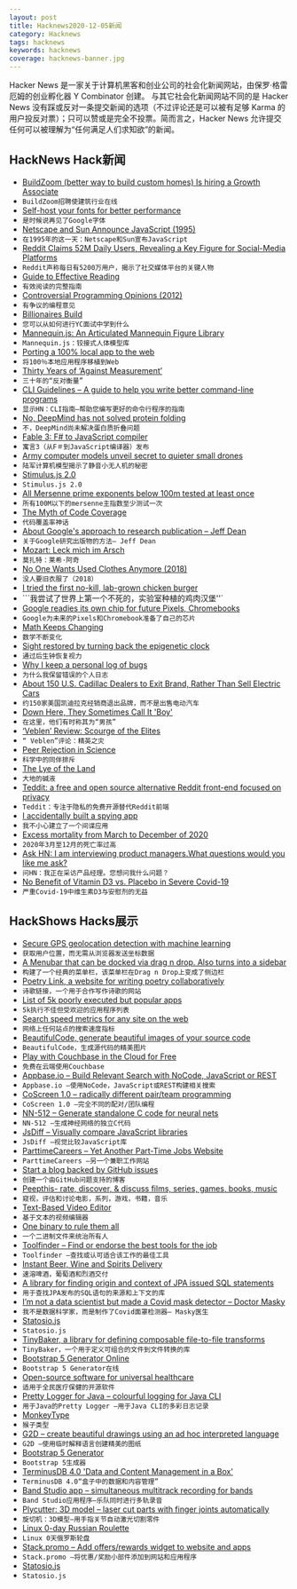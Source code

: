 ```yaml
---
layout: post
title: Hacknews2020-12-05新闻
category: Hacknews
tags: hacknews
keywords: hacknews
coverage: hacknews-banner.jpg
---
```


Hacker News 是一家关于计算机黑客和创业公司的社会化新闻网站，由保罗·格雷厄姆的创业孵化器 Y Combinator 创建。
与其它社会化新闻网站不同的是 Hacker News 没有踩或反对一条提交新闻的选项（不过评论还是可以被有足够 Karma 的用户投反对票）；只可以赞或是完全不投票。简而言之，Hacker News 允许提交任何可以被理解为“任何满足人们求知欲”的新闻。

## HackNews Hack新闻


- [BuildZoom (better way to build custom homes) Is hiring a Growth Associate](https://jobs.lever.co/buildzoom)
- `BuildZoom招聘使建筑行业在线`
- [Self-host your fonts for better performance](https://wicki.io/posts/2020-11-goodbye-google-fonts/)
- `是时候说再见了Google字体`
- [Netscape and Sun Announce JavaScript (1995)](https://web.archive.org/web/20070916144913/http://wp.netscape.com/newsref/pr/newsrelease67.html)
- `在1995年的这一天：Netscape和Sun宣布JavaScript`
- [Reddit Claims 52M Daily Users, Revealing a Key Figure for Social-Media Platforms](https://www.wsj.com/articles/reddit-claims-52-million-daily-users-revealing-a-key-figure-for-social-media-platforms-11606822200)
- `Reddit声称每日有5200万用户，揭示了社交媒体平台的关键人物`
- [Guide to Effective Reading](https://maartenvandoorn.nl/reading-guide/)
- `有效阅读的完整指南`
- [Controversial Programming Opinions (2012)](https://programmers.blogoverflow.com/2012/08/20-controversial-programming-opinions/)
- `有争议的编程意见`
- [Billionaires Build](http://paulgraham.com/ace.html)
- `您可以从如何进行YC面试中学到什么`
- [Mannequin.js: An Articulated Mannequin Figure Library](https://boytchev.github.io/mannequin.js/)
- `Mannequin.js：铰接式人体模型库`
- [Porting a 100% local app to the web](https://actualbudget.com/blog/porting-local-app-web)
- `将100％本地应用程序移植到Web`
- [Thirty Years of ‘Against Measurement’](https://physicsworld.com/a/thirty-years-of-against-measurement/)
- `三十年的“反对衡量”`
- [CLI Guidelines – A guide to help you write better command-line programs](https://clig.dev/)
- `显示HN：CLI指南–帮助您编写更好的命令行程序的指南`
- [No, DeepMind has not solved protein folding](http://occamstypewriter.org/scurry/2020/12/02/no-deepmind-has-not-solved-protein-folding/)
- `不，DeepMind尚未解决蛋白质折叠问题`
- [Fable 3: F# to JavaScript compiler](https://fable.io/blog/Announcing-Nagareyama-4.html)
- `寓言3（从F＃到JavaScript编译器）发布`
- [Army computer models unveil secret to quieter small drones](https://www.army.mil/article/241373)
- `陆军计算机模型揭示了静音小无人机的秘密`
- [Stimulus.js 2.0](https://discourse.stimulusjs.org/t/announcing-stimulus-2-0/1482)
- `Stimulus.js 2.0`
- [All Mersenne prime exponents below 100m tested at least once](https://www.mersenne.org/report_milestones/)
- `所有100M以下的mersenne主指数至少测试一次`
- [The Myth of Code Coverage](https://preslav.me/2020/12/03/the-myth-of-code-coverage/)
- `代码覆盖率神话`
- [About Google's approach to research publication – Jeff Dean](https://docs.google.com/document/d/1f2kYWDXwhzYnq8ebVtuk9CqQqz7ScqxhSIxeYGrWjK0/preview?pru=AAABdlNwLxs*PKCOHN-Ks0PI5nFrljenMg)
- `关于Google研究出版物的方法– Jeff Dean`
- [Mozart: Leck mich im Arsch](https://en.wikipedia.org/wiki/Leck_mich_im_Arsch)
- `莫扎特：莱希·阿奇`
- [No One Wants Used Clothes Anymore (2018)](https://www.bloomberg.com/opinion/articles/2018-01-15/no-one-wants-your-used-clothes-anymore)
- `没人要旧衣服了（2018）`
- [I tried the first no-kill, lab-grown chicken burger](https://www.theguardian.com/food/2020/dec/04/no-kill-lab-grown-chicken-burger-restaurant-israel)
- ```我尝试了世界上第一个不死的，实验室种植的鸡肉汉堡''`
- [Google readies its own chip for future Pixels, Chromebooks](https://www.axios.com/scoop-google-readies-its-own-chip-for-future-pixels-chromebooks-e5f8479e-4a38-485c-a264-9ef9cf68908c.html)
- `Google为未来的Pixels和Chromebook准备了自己的芯片`
- [Math Keeps Changing](https://macwright.com/2020/02/14/math-keeps-changing.html)
- `数学不断变化`
- [Sight restored by turning back the epigenetic clock](https://www.nature.com/articles/d41586-020-03119-1)
- `通过后生钟恢复视力`
- [Why I keep a personal log of bugs](https://josemdev.com/articles/why-i-keep-a-personal-log-of-bugs/)
- `为什么我保留错误的个人日志`
- [About 150 U.S. Cadillac Dealers to Exit Brand, Rather Than Sell Electric Cars](https://www.wsj.com/articles/about-150-u-s-cadillac-dealers-to-exit-brand-rather-than-sell-electric-cars-11607111494)
- `约150家美国凯迪拉克经销商退出品牌，而不是出售电动汽车`
- [Down Here, They Sometimes Call It 'Boy'](https://www.realclearbooks.com/articles/2020/11/17/down_here_they_sometimes_call_it_boy_585675.html)
- `在这里，他们有时称其为“男孩”`
- [‘Veblen’ Review: Scourge of the Elites](https://www.wsj.com/articles/veblen-review-scourge-of-the-elites-11606504616)
- `“ Veblen”评论：精英之灾`
- [Peer Rejection in Science](https://nintil.com/discoveries-ignored)
- `科学中的同伴排斥`
- [The Lye of the Land](https://granta.com/the-lye-of-the-land/)
- `大地的碱液`
- [Teddit: a free and open source alternative Reddit front-end focused on privacy](https://teddit.net/)
- `Teddit：专注于隐私的免费开源替代Reddit前端`
- [I accidentally built a spying app](https://withblue.ink/2020/09/24/that-time-i-accidentally-built-a-spying-app.html)
- `我不小心建立了一个间谍应用`
- [Excess mortality from March to December of 2020](https://ourworldindata.org/excess-mortality-covid)
- `2020年3月至12月的死亡率过高`
- [Ask HN: I am interviewing product managers.What questions would you like me ask?](item?id=25288133)
- `问HN：我正在采访产品经理。您想问我什么问题？`
- [No Benefit of Vitamin D3 vs. Placebo in Severe Covid-19](https://www.medrxiv.org/content/10.1101/2020.11.16.20232397v1)
- `严重Covid-19中维生素D3与安慰剂的无益`


## HackShows Hacks展示

- [ Secure GPS geolocation detection with machine learning](https://www.pointng.io)
- `获取用户位置，而无需从浏览器发送坐标数据`
- [ A Menubar that can be docked via drag n drop. Also turns into a sidebar](https://github.com/prabhuignoto/vue-dock-menu)
- `构建了一个经典的菜单栏，该菜单栏在Drag n Drop上变成了侧边栏`
- [ Poetry Link, a website for writing poetry collaboratively](https://www.poetry-link.com/about)
- `诗歌链接，一个用于合作写作诗歌的网站`
- [ List of 5k poorly executed but popular apps](https://gumroad.com/l/validatedideas)
- `5k执行不佳但受欢迎的应用程序列表`
- [ Search speed metrics for any site on the web](https://treo.sh/sitespeed)
- `网络上任何站点的搜索速度指标`
- [ BeautifulCode, generate beautiful images of your source code](https://www.beautifulcodes.in/)
- `BeautifulCode，生成源代码的精美图片`
- [ Play with Couchbase in the Cloud for Free](https://blog.couchbase.com/play-with-couchbase-in-the-cloud-for-free/)
- `免费在云端使用Couchbase`
- [ Appbase.io – Build Relevant Search with NoCode, JavaScript or REST](https://www.appbase.io/)
- `Appbase.io –使用NoCode，JavaScript或REST构建相关搜索`
- [ CoScreen 1.0 – radically different pair/team programming](https://blog.coscreen.co/launch-of-coscreen-1-0-for-macos-private-alpha-for-windows/)
- `CoScreen 1.0 –完全不同的配对/团队编程`
- [ NN-512 – Generate standalone C code for neural nets](https://NN-512.com)
- `NN-512 –生成神经网络的独立C代码`
- [ JsDiff – Visually compare JavaScript libraries](https://jsdiff.dev)
- `JsDiff –视觉比较JavaScript库`
- [ ParttimeCareers – Yet Another Part-Time Jobs Website](https://parttime.careers)
- `ParttimeCareers –另一个兼职工作网站`
- [ Start a blog backed by GitHub issues](https://essay.dev/)
- `创建一个由GitHub问题支持的博客`
- [ Peepthis- rate, discover, & discuss films, series, games, books, music](https://www.peepthis.app)
- `窥视，评估和讨论电影，系列，游戏，书籍，音乐`
- [ Text-Based Video Editor](https://typestudio.co)
- `基于文本的视频编辑器`
- [ One binary to rule them all](https://github.com/devops-works/binenv)
- `一个二进制文件来统治所有人`
- [ Toolfinder – Find or endorse the best tools for the job](https://www.subtask.co/toolfinder)
- `Toolfinder –查找或认可适合该工作的最佳工具`
- [ Instant Beer, Wine and Spirits Delivery](item?id=25291882)
- `速溶啤酒，葡萄酒和烈酒交付`
- [ A library for finding origin and context of JPA issued SQL statements](https://github.com/adgadev/jplusone)
- `用于查找JPA发布的SQL语句的来源和上下文的库`
- [ I’m not a data scientist but made a Covid mask detector – Doctor Masky](https://doctormasky.com)
- `我不是数据科学家，而是制作了Covid面罩检测器– Masky医生`
- [ Statosio.js](https://d3.statosio.com)
- `Statosio.js`
- [ TinyBaker, a library for defining composable file-to-file transforms](https://github.com/evinism/tinybaker)
- `TinyBaker，一个用于定义可组合的文件到文件转换的库`
- [ Bootstrap 5 Generator Online](https://generator.ws)
- `Bootstrap 5 Generator在线`
- [ Open-source software for universal healthcare](https://meso.health/)
- `适用于全民医疗保健的开源软件`
- [ Pretty Logger for Java – colourful logging for Java CLI](https://github.com/ludovicianul/pl4j)
- `用于Java的Pretty Logger –用于Java CLI的多彩日志记录`
- [ MonkeyType](https://monkeytype.com/)
- `猴子类型`
- [ G2D – create beautiful drawings using an ad hoc interpreted language](https://github.com/lucasepe/g2d)
- `G2D –使用临时解释语言创建精美的图纸`
- [ Bootstrap 5 Generator](https://www.reddit.com/r/bootstrap/comments/k5sen7/bootstrap_5_generator_online/)
- `Bootstrap 5生成器`
- [ TerminusDB 4.0 'Data and Content Management in a Box'](https://terminusdb.com/blog/2020/12/03/terminusdb-4-0-the-stars-end-release/)
- `TerminusDB 4.0“盒子中的数据和内容管理”`
- [ Band Studio app – simultaneous multitrack recording for bands](https://bandstudio.app)
- `Band Studio应用程序–乐队同时进行多轨录音`
- [ Plycutter: 3D model – laser cut parts with finger joints automatically](https://github.com/tjltjl/plycutter)
- `旋切机：3D模型–用手指关节自动激光切割零件`
- [ Linux 0-day Russian Roulette](https://github.com/thebabush/linux-russian-roulette)
- `Linux 0天俄罗斯轮盘`
- [ Stack.promo – Add offers/rewards widget to website and apps](https://stack.promo/promotion-widget.html?ref=yc)
- `Stack.promo –将优惠/奖励小部件添加到网站和应用程序`
- [ Statosio.js](https://github.com/a6b8/statosio.js)
- `Statosio.js`

